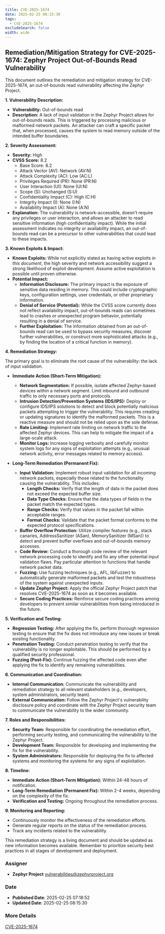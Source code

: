 ```yaml
---
title: CVE-2025-1674
date: 2025-02-25 08:15:30
tags:
  - CVE-2025-1674
excludeSearch: false
width: wide
---
```


## Remediation/Mitigation Strategy for CVE-2025-1674: Zephyr Project Out-of-Bounds Read Vulnerability

This document outlines the remediation and mitigation strategy for CVE-2025-1674, an out-of-bounds read vulnerability affecting the Zephyr Project.

**1. Vulnerability Description:**

*   **Vulnerability:** Out-of-bounds read
*   **Description:**  A lack of input validation in the Zephyr Project allows for out-of-bounds reads. This is triggered by processing malicious or malformed network packets.  An attacker can craft a specific packet that, when processed, causes the system to read memory outside of the intended buffer boundaries.

**2. Severity Assessment:**

*   **Severity:** High
*   **CVSS Score:** 8.2
    *   Base Score: 8.2
    *   Attack Vector (AV): Network (AV:N)
    *   Attack Complexity (AC): Low (AC:L)
    *   Privileges Required (PR): None (PR:N)
    *   User Interaction (UI): None (UI:N)
    *   Scope (S): Unchanged (S:U)
    *   Confidentiality Impact (C): High (C:H)
    *   Integrity Impact (I): None (I:N)
    *   Availability Impact (A): None (A:N)
*   **Explanation:** The vulnerability is network-accessible, doesn't require any privileges or user interaction, and allows an attacker to read sensitive information (high confidentiality impact).  While the initial assessment indicates no integrity or availability impact, an out-of-bounds read can be a precursor to other vulnerabilities that could lead to these impacts.

**3. Known Exploits & Impact:**

*   **Known Exploits:** While not explicitly stated as having active exploits *in this document*, the high severity and network accessibility suggest a strong likelihood of exploit development.  Assume active exploitation is possible until proven otherwise.
*   **Potential Impact:**
    *   **Information Disclosure:**  The primary impact is the exposure of sensitive data residing in memory.  This could include cryptographic keys, configuration settings, user credentials, or other proprietary information.
    *   **Denial of Service (Potential):**  While the CVSS score currently does not reflect availability impact,  out-of-bounds reads can sometimes lead to crashes or unexpected program behavior, potentially resulting in a denial of service.
    *   **Further Exploitation:**  The information obtained from an out-of-bounds read can be used to bypass security measures, discover further vulnerabilities, or construct more sophisticated attacks (e.g., by finding the location of a critical function in memory).

**4. Remediation Strategy:**

The primary goal is to eliminate the root cause of the vulnerability: the lack of input validation.

*   **Immediate Action (Short-Term Mitigation):**
    *   **Network Segmentation:**  If possible, isolate affected Zephyr-based devices within a network segment. Limit inbound and outbound traffic to only necessary ports and protocols.
    *   **Intrusion Detection/Prevention Systems (IDS/IPS):**  Deploy or configure IDS/IPS solutions to detect and block potentially malicious packets attempting to trigger the vulnerability.  This requires creating or updating signatures to identify the malformed packets.  This is a reactive measure and should not be relied upon as the sole defense.
    *   **Rate Limiting:** Implement rate limiting on network traffic to the affected Zephyr devices. This can help to mitigate the impact of a large-scale attack.
    *   **Monitor Logs:** Increase logging verbosity and carefully monitor system logs for any signs of exploitation attempts (e.g., unusual network activity, error messages related to memory access).

*   **Long-Term Remediation (Permanent Fix):**
    *   **Input Validation:**  Implement robust input validation for all incoming network packets, especially those related to the functionality causing the vulnerability.  This includes:
        *   **Length Checks:**  Verify that the length of data in the packet does not exceed the expected buffer size.
        *   **Data Type Checks:**  Ensure that the data types of fields in the packet match the expected types.
        *   **Range Checks:**  Verify that values in the packet fall within acceptable ranges.
        *   **Format Checks:**  Validate that the packet format conforms to the expected protocol specifications.
    *   **Buffer Overflow Protection:** Utilize compiler features (e.g., stack canaries, AddressSanitizer (ASan), MemorySanitizer (MSan)) to detect and prevent buffer overflows and out-of-bounds memory accesses.
    *   **Code Review:** Conduct a thorough code review of the relevant network processing code to identify and fix any other potential input validation flaws.  Pay particular attention to functions that handle network packet data.
    *   **Fuzzing:** Use fuzzing techniques (e.g., AFL, libFuzzer) to automatically generate malformed packets and test the robustness of the system against unexpected inputs.
    *   **Update Zephyr Project:**  Apply the official Zephyr Project patch that resolves CVE-2025-1674 as soon as it becomes available.
    *   **Secure Coding Practices:** Reinforce secure coding practices among developers to prevent similar vulnerabilities from being introduced in the future.

**5. Verification and Testing:**

*   **Regression Testing:**  After applying the fix, perform thorough regression testing to ensure that the fix does not introduce any new issues or break existing functionality.
*   **Penetration Testing:**  Conduct penetration testing to verify that the vulnerability is no longer exploitable.  This should be performed by a qualified security professional.
*   **Fuzzing (Post-Fix):**  Continue fuzzing the affected code even after applying the fix to identify any remaining vulnerabilities.

**6. Communication and Coordination:**

*   **Internal Communication:**  Communicate the vulnerability and remediation strategy to all relevant stakeholders (e.g., developers, system administrators, security team).
*   **External Communication:**  Follow the Zephyr Project's vulnerability disclosure policy and coordinate with the Zephyr Project security team to communicate the vulnerability to the wider community.

**7. Roles and Responsibilities:**

*   **Security Team:**  Responsible for coordinating the remediation effort, performing security testing, and communicating the vulnerability to the Zephyr Project.
*   **Development Team:**  Responsible for developing and implementing the fix for the vulnerability.
*   **System Administrators:**  Responsible for deploying the fix to affected systems and monitoring the systems for any signs of exploitation.

**8. Timeline:**

*   **Immediate Action (Short-Term Mitigation):** Within 24-48 hours of notification.
*   **Long-Term Remediation (Permanent Fix):** Within 2-4 weeks, depending on the complexity of the fix.
*   **Verification and Testing:** Ongoing throughout the remediation process.

**9. Monitoring and Reporting:**

*   Continuously monitor the effectiveness of the remediation efforts.
*   Generate regular reports on the status of the remediation process.
*   Track any incidents related to the vulnerability.

This remediation strategy is a living document and should be updated as new information becomes available. Remember to prioritize security best practices in all stages of development and deployment.

### Assigner
- **Zephyr Project** <vulnerabilities@zephyrproject.org>

### Date
- **Published Date**: 2025-02-25 07:18:52
- **Updated Date**: 2025-02-25 08:15:30

### More Details
[CVE-2025-1674](https://www.cvedetails.com/cve/CVE-2025-1674)
